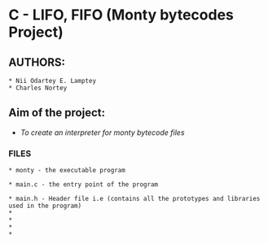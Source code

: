 # C - LIFO, FIFO (Monty bytecodes Project)
## AUTHORS:
	* Nii Odartey E. Lamptey
	* Charles Nortey

## Aim of the project:
-  _To create an interpreter for monty bytecode files_

### FILES
	* monty - the executable program

	* main.c - the entry point of the program

	* main.h - Header file i.e (contains all the prototypes and libraries used in the program)
	*
	*
	*
	*
